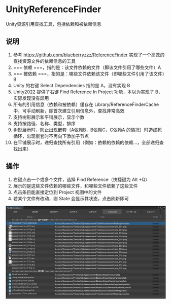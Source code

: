 # UnityReferenceFinder
Unity资源引用查找工具，包括依赖和被依赖信息
## 说明
1. 参考 https://github.com/blueberryzzz/ReferenceFinder 实现了一个高效的查找资源文件的依赖信息的工具
2. === 依赖 ===，指的是：该文件依赖的文件（即该文件引用了哪些文件）A 
3. === 被依赖 ===，指的是：哪些文件依赖该文件（即哪些文件引用了该文件）B
4. Unity 的右键 Select Dependencies 指的是 A，没有实现 B
5. Unity2022 提供了右键 Find Reference In Project 功能，本以为实现了 B，实际发现没有卵用
6. 所有的引用信息（依赖和被依赖）缓存在 Library/ReferenceFinderCache 中，可手动刷新，除首次建立引用信息外，查找非常高效
7. 支持树形展示和平铺展示，显示个数
8. 支持按路径、名称、类型，排序
9. 树形展示时，防止出现嵌套（A依赖B，B依赖C，C依赖A 的情况）时造成死循环，出现嵌套时不再向下添加子节点
10. 在平铺展示时，递归查找所有引用（例如：依赖的依赖的依赖...，全部递归查找出来）
## 操作
1. 右键点击一个或多个文件，选择 Find Reference（快捷键为 Alt +Q）
2. 展示的是这些文件依赖的哪些文件，和哪些文件依赖了这些文件
3. 点击条目能直接定位到 Project 视图中的文件
4. 若某个文件有改动，则 State 会显示其状态，点击刷新即可


![示意图](./window.png)
   

